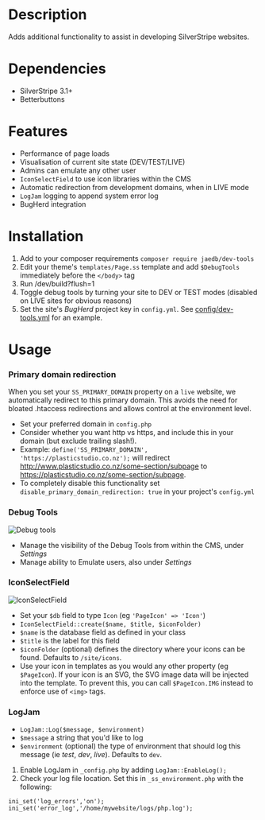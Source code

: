 # Description

Adds additional functionality to assist in developing SilverStripe websites.


# Dependencies

* SilverStripe 3.1+
* Betterbuttons


# Features

* Performance of page loads
* Visualisation of current site state (DEV/TEST/LIVE)
* Admins can emulate any other user
* `IconSelectField` to use icon libraries within the CMS
* Automatic redirection from development domains, when in LIVE mode
* `LogJam` logging to append system error log
* BugHerd integration


# Installation

1. Add to your composer requirements `composer require jaedb/dev-tools`
2. Edit your theme's `templates/Page.ss` template and add `$DebugTools` immediately before the `</body>` tag
3. Run /dev/build?flush=1
4. Toggle debug tools by turning your site to DEV or TEST modes (disabled on LIVE sites for obvious reasons)
5. Set the site's _BugHerd_ project key in `config.yml`. See [config/dev-tools.yml](https://github.com/PlasticStudio/dev-tools/blob/master/_config/dev-tools.yml) for an example.


# Usage

### Primary domain redirection

When you set your `SS_PRIMARY_DOMAIN` property on a `live` website, we automatically redirect to this primary domain. This avoids the need for bloated .htaccess redirections and allows control at the environment level.

* Set your preferred domain in `config.php`
* Consider whether you want http vs https, and include this in your domain (but exclude trailing slash!).
* Example: `define('SS_PRIMARY_DOMAIN', 'https://plasticstudio.co.nz');` will redirect http://www.plasticstudio.co.nz/some-section/subpage to https://plasticstudio.co.nz/some-section/subpage.
* To completely disable this functionality set `disable_primary_domain_redirection: true` in your project's `config.yml`


### Debug Tools

![Debug tools](https://raw.githubusercontent.com/jaedb/dev-tools/master/source/screenshot-debugtools.jpg)

* Manage the visibility of the Debug Tools from within the CMS, under _Settings_
* Manage ability to Emulate users, also under _Settings_

### IconSelectField

![IconSelectField](https://raw.githubusercontent.com/jaedb/dev-tools/master/source/screenshot-iconselectfield.jpg)

* Set your `$db` field to type `Icon` (eg `'PageIcon' => 'Icon'`)
* `IconSelectField::create($name, $title, $iconFolder)`
* `$name` is the database field as defined in your class
* `$title` is the label for this field
* `$iconFolder` (optional) defines the directory where your icons can be found. Defaults to `/site/icons`.
* Use your icon in templates as you would any other property (eg `$PageIcon`). If your icon is an SVG, the SVG image data will be injected into the template. To prevent this, you can call `$PageIcon.IMG` instead to enforce use of `<img>` tags.

### LogJam

* `LogJam::Log($message, $environment)`
* `$message` a string that you'd like to log
* `$environment` (optional) the type of environment that should log this message (ie _test_, _dev_, _live_). Defaults to `dev`.

1. Enable LogJam in `_config.php` by adding `LogJam::EnableLog();`
2. Check your log file location. Set this in `_ss_environment.php` with the following:
```
ini_set('log_errors','on');
ini_set('error_log','/home/mywebsite/logs/php.log');
```

